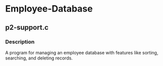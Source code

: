 # Employee-Database
## p2-support.c
### Description
A program for managing an employee database with features like sorting, searching, and deleting records.
